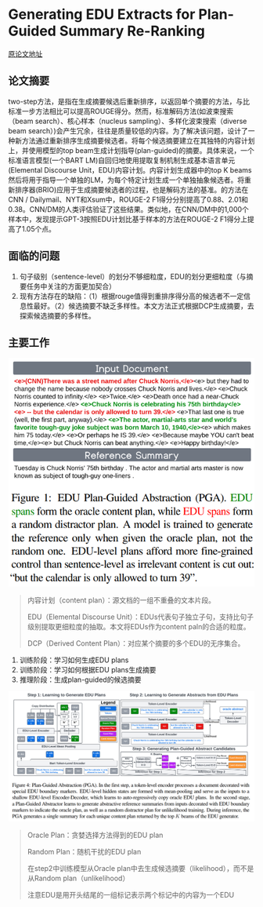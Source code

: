 # Generating EDU Extracts for Plan-Guided Summary Re-Ranking

[原论文地址](https://aclanthology.org/2023.acl-long.151.pdf)

## 论文摘要
two-step方法，是指在生成摘要候选后重新排序，以返回单个摘要的方法，与比标准一步方法相比可以提高ROUGE得分。然而，标准解码方法(如波束搜索（beam search）、核心样本（nucleus sampling）、多样化波束搜索（diverse beam search）)会产生冗余，往往是质量较低的内容。为了解决该问题，设计了一种新方法通过重新排序生成摘要候选者。将每个候选摘要建立在其独特的内容计划上，并使用模型的top beam生成计划指导(plan-guided)的摘要。具体来说，一个标准语言模型(一个BART LM)自回归地使用提取复制机制生成基本语言单元(Elemental Discourse Unit，EDU)内容计划。内容计划生成器中的top K beams然后将用于指导一个单独的LM，为每个特定计划生成一个单独抽象候选者。将重新排序器(BRIO)应用于生成摘要候选者的过程，也是解码方法的基准。的方法在CNN / Dailymail、NYT和Xsum中，ROUGE-2 F1得分分别提高了0.88、2.01和0.38。CNN/DM的人类评估验证了这些结果。类似地，在CNN/DM中的1,000个样本中，发现提示GPT-3按照EDU计划比基于样本的方法在ROUGE-2 F1得分上提高了1.05个点。

## 面临的问题
1. 句子级别（sentence-level）的划分不够细粒度，EDU的划分更细粒度（与摘要任务中关注的方面更加契合）
2. 现有方法存在的缺陷：（1）根据rouge值得到重排序得分高的候选者不一定信息性最好。（2）候选摘要不缺乏多样性。本文方法正式根据DCP生成摘要，去探索候选摘要的多样性。

## 主要工作

![image](0.png)

> 内容计划（content plan）：源文档的一组不重叠的文本片段。
>
> EDU（Elemental Discourse Unit）：EDUs代表句子独立子句，支持比句子级别提取更细粒度的抽取。本文将EDUs作为content paln的合适的粒度。
>
> DCP（Derived Content Plan）：对应某个摘要的多个EDU的无序集合。

1. 训练阶段：学习如何生成EDU plans
2. 训练阶段：学习如何根据EDU plans生成摘要
3. 推理阶段：生成plan-guided的候选摘要

![image](1.png)

> Oracle Plan：贪婪选择方法得到的EDU plan
>
> Random Plan：随机干扰的EDU plan
>
> 在step2中训练模型从Oracle plan中去生成候选摘要（likelihood），而不是从Random plan（unlikelihood）
>
> 注意EDU是用开头结尾的<e></e>一组标记表示两个标记中的内容为一个EDU



